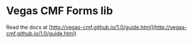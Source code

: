 Vegas CMF Forms lib
======================

Read the docs at [http://vegas-cmf.github.io/1.0/guide.html](http://vegas-cmf.github.io/1.0/guide.html)